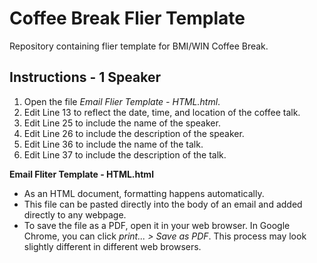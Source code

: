 # Coffee Break Flier Template
Repository containing flier template for BMI/WIN Coffee Break.

## Instructions - 1 Speaker
1. Open the file *Email Flier Template - HTML.html*.
2. Edit Line 13 to reflect the date, time, and location of the coffee talk.
3. Edit Line 25 to include the name of the speaker.
4. Edit Line 26 to include the description of the speaker.
5. Edit Line 36 to include the name of the talk.
6. Edit Line 37 to include the description of the talk.

**Email Fliter Template - HTML.html**
- As an HTML document, formatting happens automatically.
- This file can be pasted directly into the body of an email and added directly to any webpage.
- To save the file as a PDF, open it in your web browser. In Google Chrome, you can click *print... > Save as PDF*. This process may look slightly different in different web browsers.
